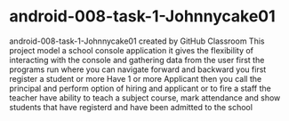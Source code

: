 # android-008-task-1-Johnnycake01
android-008-task-1-Johnnycake01 created by GitHub Classroom
This project model a school console application
it gives the flexibility of interacting with the console and gathering data from the user 
first the programs run where you can navigate forward and backward
you first register a student or more
Have 1 or more Applicant
then you call the principal and perform option of hiring and applicant or to fire a staff
the teacher have ability to teach a subject course, mark attendance and show students that have registerd and have been admitted to the school 
